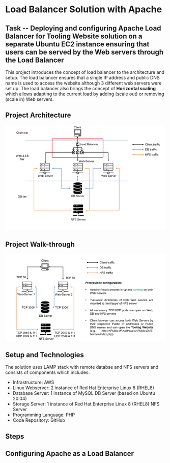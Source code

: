 #  Load Balancer Solution with Apache

## Task -- Deploying and configuring Apache Load Balancer for Tooling Website solution on a separate Ubuntu EC2 instance ensuring that users can be served by the Web servers through the Load Balancer

This project introduces the concept of load balancer to the architecture and setup. The load balancer ensures that a single IP address and public DNS name is used to access the website although 3 different web servers were set up.
The load balancer also brings the concept of **Horizontal scaling** which allows adapting to the current load by adding (scale out) or removing (scale in) Web servers.

## Project Architecture
![Project Architecture](./images/project-architecture.png)

## Project Walk-through
![Project Walk-through](./images/setup-walkthrough.png)

## Setup and Technologies
The solution uses LAMP stack with remote databse and NFS servers and consists of components which includes:
- Infrastructure: AWS
- Linux Webserver: 2 instance of Red Hat Enterprise Linux 8 (RHEL8)
- Database Server: 1 instance of MySQL DB Server (based on Ubuntu 20.04)
- Storage Server:  1 instance of Red Hat Enterprise Linux 8 (RHEL8) NFS Server
- Programming Language: PHP
- Code Repository: GitHub

## Steps

## Configuring Apache as a Load Balancer
